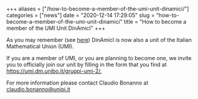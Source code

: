 +++
aliases = ["/how-to-become-a-member-of-the-umi-unit-dinamici/"]
categories = ["news"]
date = "2020-12-14 17:29:05"
slug = "how-to-become-a-member-of-the-umi-unit-dinamici"
title = "How to become a member of the UMI Unit DinAmicI"
+++

As you may remember (see
[here](https://www.dinamici.org/il-gruppo-umi-dinamici-e-realta/))
DinAmicI is now also a unit of the Italian Mathematical Union (UMI).

If you are a member of UMI, or you are planning to become one, we invite
you to officially join our unit by filling in the form that you find at
<https://umi.dm.unibo.it/gruppi-umi-2/.>

For more information please contact Claudio Bonanno at
<claudio.bonanno@unipi.it>
